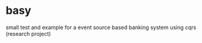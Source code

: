 # basy
small test and example for a event source based banking system using cqrs (research project)
